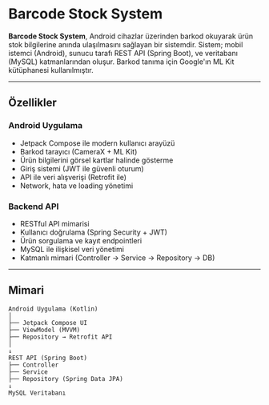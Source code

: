#  Barcode Stock System

**Barcode Stock System**, Android cihazlar üzerinden barkod okuyarak ürün stok bilgilerine anında ulaşılmasını sağlayan bir sistemdir. Sistem; mobil istemci (Android), sunucu tarafı REST API (Spring Boot), ve veritabanı (MySQL) katmanlarından oluşur. Barkod tanıma için Google'ın ML Kit kütüphanesi kullanılmıştır.

---

##  Özellikler

### Android Uygulama
- Jetpack Compose ile modern kullanıcı arayüzü
- Barkod tarayıcı (CameraX + ML Kit)
- Ürün bilgilerini görsel kartlar halinde gösterme
- Giriş sistemi (JWT ile güvenli oturum)
- API ile veri alışverişi (Retrofit ile)
- Network, hata ve loading yönetimi

### Backend API
- RESTful API mimarisi
- Kullanıcı doğrulama (Spring Security + JWT)
- Ürün sorgulama ve kayıt endpointleri
- MySQL ile ilişkisel veri yönetimi
- Katmanlı mimari (Controller → Service → Repository → DB)

---

##  Mimari

```text
Android Uygulama (Kotlin)
│
├── Jetpack Compose UI
├── ViewModel (MVVM)
├── Repository → Retrofit API
│
↓
REST API (Spring Boot)
├── Controller
├── Service
├── Repository (Spring Data JPA)
↓
MySQL Veritabanı
